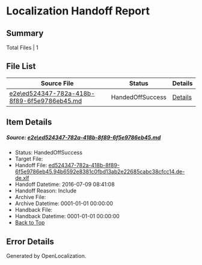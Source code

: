 # <a name='report-top'></a> Localization Handoff Report

## Summary
 Total Files | 1

## File List
 Source File | Status | Details 
 ----------- | ------ | ------- 
 [e2e\ed524347-782a-418b-8f89-6f5e9786eb45.md](https://github.com/OpenLocalizationTestOrg/oltest/blob/87d77b3ede7091b30be2125b1b24205d1ccfd69c/e2e/ed524347-782a-418b-8f89-6f5e9786eb45.md) | HandedOffSuccess | [Details](#2dfbb896f8ca13965a79f78c925501acbd4501928)

## Item Details
##### <a name='2dfbb896f8ca13965a79f78c925501acbd4501928'></a> Source: [e2e\ed524347-782a-418b-8f89-6f5e9786eb45.md](https://github.com/OpenLocalizationTestOrg/oltest/blob/87d77b3ede7091b30be2125b1b24205d1ccfd69c/e2e/ed524347-782a-418b-8f89-6f5e9786eb45.md)
* Status: HandedOffSuccess
* Target File: 
* Handoff File: [ed524347-782a-418b-8f89-6f5e9786eb45.94b6592e8381c0fbd13ab2e22685cabc38cfcc14.de-de.xlf](https://github.com/OpenLocalizationTestOrg/olhandoff-e2e/blob/d6cc679dada1dc810be132438bb0b0dc4dbdcbfe/ol-handoff/OpenLocalizationTestOrg/oltest-dede-fly/ci/ht/ed524347-782a-418b-8f89-6f5e9786eb45.94b6592e8381c0fbd13ab2e22685cabc38cfcc14.de-de.xlf)
* Handoff Datetime: 2016-07-09 08:41:08
* Handoff Reason: Include
* Archive File: 
* Archive Datetime: 0001-01-01 00:00:00
* Handback File: 
* Handback Datetime: 0001-01-01 00:00:00
* [Back to Top](#report-top)


## Error Details

Generated by OpenLocalization.
